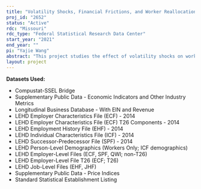 ```yaml
---
title: "Volatility Shocks, Financial Frictions, and Worker Reallocation"
proj_id: "2652"
status: "Active"
rdc: "Missouri"
rdc_type: "Federal Statistical Research Data Center"
start_year: "2021"
end_year: ""
pi: "Yajie Wang"
abstract: "This project studies the effect of volatility shocks on worker reallocation through the financial channel. When the volatility of firm-level productivity increases, firms are more likely to go bankrupt because of the higher likelihood of bad shocks, especially for firms with higher leverage. Since workers bear losses after their firms' bankruptcy, highly leveraged firms need to pay higher wages as compensation and hire less. Consequently, a positive volatility shock generates worker outflows from highly leveraged firms to lowly leveraged firms, amplifying the recession. We will use Longitudinal Employer-Household Dynamics (LEHD) data which provides information on firms' employment, workers' earnings, and job transitions. The Longitudinal Business Database (LBD) supplements the LEHD files for more information on employment and other employer characteristics. We also prepare external data to supplement firms' financial information, including Compustat and the firm default probabilities calculated from the CRSP Daily Stock dataset. Compustat/CRSP will be linked to the County Business Patterns – Business Register (CBPBR) using the Compustat-SSEL Bridge (CSB). CBPBR also provides internal identifiers to link to LEHD and LBD. Our main empirical tools are multivariate regressions for panel data with fixed effects. We will conduct our empirical analyses at the individual-level (worker-level and firm-level) and worker-firm-level (job-level) to analyze the impact of volatility shocks on firms' employment decisions and default probabilities, workers' earnings, and job transition probabilities conditional on firms' leverage. We expect to find that when volatility increases, highly leveraged firms are associated with higher default risks, higher wages, lower employment, and higher separation probabilities."
layout: project
---
```


**Datasets Used:**

  - Compustat-SSEL Bridge 
  - Supplementary Public Data - Economic Indicators and Other Industry Metrics 
  - Longitudinal Business Database - With EIN and Revenue 
  - LEHD Employer Characteristics File (ECF) - 2014 
  - LEHD Employer Characteristics File (ECF) T26 Components - 2014 
  - LEHD Employment History File (EHF) - 2014 
  - LEHD Individual Characteristics File (ICF) - 2014 
  - LEHD Successor-Predecessor File (SPF) - 2014 
  - LEHD Person-Level Demographics (Workers Only; ICF demographics) 
  - LEHD Employer-Level Files (ECF, SPF, QWI; non-T26) 
  - LEHD Employer-Level File T26 (ECF; T26) 
  - LEHD Job-Level Files (EHF, JHF) 
  - Supplementary Public Data - Price Indices 
  - Standard Statistical Establishment Listing 

